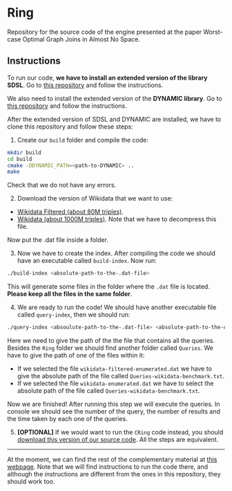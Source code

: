 # Ring

Repository for the source code of the engine presented at the paper Worst-case Optimal Graph Joins in Almost No Space.

## Instructions

To run our code, **we have to install an extended version of the library SDSL**. Go to [this repository](https://github.com/darroyue/sdsl-lite) and follow the instructions.

We also need to install the extended version of the **DYNAMIC library**. Go to [this repository](https://github.com/yuval-linker/DYNAMIC) and follow the instructions.

After the extended version of SDSL and DYNAMIC are installed, we have to clone this repository and follow these steps:

1. Create our `build` folder and compile the code:
```Bash
mkdir build
cd build
cmake -DDYNAMIC_PATH=<path-to-DYNAMIC> ..
make
```

Check that we do not have any errors.

2. Download the version of Wikidata that we want to use:

- [Wikidata Filtered (about 80M triples)](http://compact-leapfrog.tk/files/wikidata-filtered-enumerated.dat).
- [Wikidata (about 1000M triples)](http://compact-leapfrog.tk/files/wikidata-enumerated.dat.gz). Note that we have to decompress this file.

Now put the .dat file inside a folder.

3. Now we have to create the index. After compiling the code we should have an executable called `build-index`. Now run:

```Bash
./build-index <absolute-path-to-the-.dat-file>
```

This will generate some files in the folder where the `.dat` file is located. **Please keep all the files in the same folder**.

4. We are ready to run the code! We should have another executable file called `query-index`, then we should run:

```Bash
./query-index <absoulute-path-to-the-.dat-file> <absolute-path-to-the-query-file>
```

Here we need to give the path of the the file that contains all the queries. Besides the `Ring` folder we should find another folder called `Queries`. We have to give the path of one of the files within it:

- If we selected the file `wikidata-filtered-enumerated.dat` we have to give the absolute path of the file called `Queries-wikidata-benchmark.txt`.
- If we selected the file `wikidata-enumerated.dat` we have to select the absolute path of the file called `Queries-wikidata-benchmark.txt`.

Now we are finished! After running this step we will execute the queries. In console we should see the number of the query, the number of results and the time taken by each one of the queries.

5. **[OPTIONAL]** If we would want to run the `CRing` code instead, you should [download this version of our source code](http://compact-leapfrog.tk/files/CRing.zip). All the steps are equivalent.

---

At the moment, we can find the rest of the complementary material at [this webpage](http://compact-leapfrog.tk/). Note that we will find instructions to run the code there, and although the instructions are different from the ones in this repository, they should work too.
